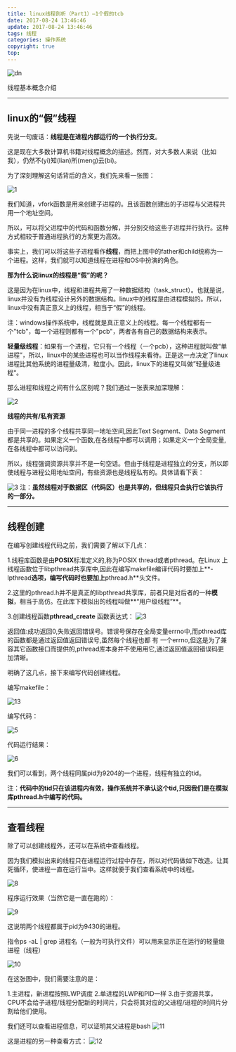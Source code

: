 ```yaml
---
title: linux线程剖析（Part1）—1个假的tcb
date: 2017-08-24 13:46:46
update: 2017-08-24 13:46:46
tags: 线程
categories: 操作系统
copyright: true
top:
---
```


![dn](http://ou7wdump3.bkt.clouddn.com/v2-5798bd0125dfbce624cebf1efd1afdb6_r.jpg)


线程基本概念介绍
<!-- more -->


----------


## linux的“假”线程 ##



先说一句废话：**线程是在进程内部运行的一个执行分支**。

这是现在大多数计算机书籍对线程概念的描述。然而，对大多数人来说（比如我），仍然不(yi)知(lian)所(meng)云(bi)。

为了深刻理解这句话背后的含义，我们先来看一张图：

![1](http://img.blog.csdn.net/20170525103828168?watermark/2/text/aHR0cDovL2Jsb2cuY3Nkbi5uZXQvc3VtbXlfSg==/font/5a6L5L2T/fontsize/400/fill/I0JBQkFCMA==/dissolve/70/gravity/SouthEast)

我们知道，vfork函数是用来创建子进程的。且该函数创建出的子进程与父进程共用一个地址空间。

所以，可以将父进程中的代码和函数分解，并分别交给这些子进程并行执行。这种方式相较于普通进程执行的方案更为高效。

事实上，我们可以将这些子进程看作**线程**，而把上图中的father和child统称为一个进程。这样，我们就可以知道线程在进程和OS中扮演的角色。

**那为什么说linux的线程是“假”的呢？**

这是因为在linux中，线程和进程共用了一种数据结构（task_struct）。也就是说，linux并没有为线程设计另外的数据结构。linux中的线程是由进程模拟的。所以，linux中没有真正意义上的线程，相当于“假”的线程。

注：windows操作系统中，线程就是真正意义上的线程。每一个线程都有一个"tcb"，每一个进程则都有一个"pcb"，两者各有自己的数据结构来表示。

**轻量级线程**：如果有一个进程，它只有一个线程（一个pcb），这种进程就叫做“单进程”，所以，linux中的某些进程也可以当作线程来看待。正是这一点决定了linux进程比其他系统的进程量级清，粒度小。因此，linux下的进程又叫做”轻量级进程“。

那么进程和线程之间有什么区别呢？我们通过一张表来加深理解：

![2](http://img.blog.csdn.net/20170525111626643?watermark/2/text/aHR0cDovL2Jsb2cuY3Nkbi5uZXQvc3VtbXlfSg==/font/5a6L5L2T/fontsize/400/fill/I0JBQkFCMA==/dissolve/70/gravity/SouthEast)

**线程的共有/私有资源**

由于同⼀进程的多个线程共享同⼀地址空间,因此Text Segment、Data Segment都是共享的。如果定义⼀个函数,在各线程中都可以调用；如果定义一个全局变量,在各线程中都可以访问到。

所以，线程强调资源共享并不是一句空话。但由于线程是进程独立的分支，所以即使线程与进程公用地址空间，有些资源也是线程私有的。具体请看下表：

![3](http://img.blog.csdn.net/20170525203458345?watermark/2/text/aHR0cDovL2Jsb2cuY3Nkbi5uZXQvc3VtbXlfSg==/font/5a6L5L2T/fontsize/400/fill/I0JBQkFCMA==/dissolve/70/gravity/SouthEast)
注：**虽然线程对于数据区（代码区）也是共享的，但线程只会执行它该执行的一部分。**


----------

## 线程创建 ##

在编写创建线程代码之前，我们需要了解以下几点：

1.线程库函数是由**POSIX**标准定义的,称为POSIX thread或者pthread。在Linux 上线程函数位于libpthread共享库中,因此在编写makefile编译代码时要加上**-lpthread**选项，编写代码时也要加上**pthread.h**头文件。

2.这里的pthread.h并不是真正的libpthread共享库，前者只是对后者的一种**模拟**，相当于高仿。在此库下模拟出的线程叫做**“用户级线程”**。

3.创建线程函数**pthread_create**
函数表达式：
![3](http://img.blog.csdn.net/20170526154258483?watermark/2/text/aHR0cDovL2Jsb2cuY3Nkbi5uZXQvc3VtbXlfSg==/font/5a6L5L2T/fontsize/400/fill/I0JBQkFCMA==/dissolve/70/gravity/SouthEast)

返回值:成功返回0,失败返回错误号。错误号保存在全局变量errno中,而pthread库的函数都是通过返回值返回错误号,虽然每个线程也都 有 一个errno,但这是为了兼容其它函数接口而提供的,pthread库本身并不使⽤用它,通过返回值返回错误码更加清晰。 

明确了这几点，接下来编写代码创建线程。

编写makefile：

![13](http://img.blog.csdn.net/20170526174125168?watermark/2/text/aHR0cDovL2Jsb2cuY3Nkbi5uZXQvc3VtbXlfSg==/font/5a6L5L2T/fontsize/400/fill/I0JBQkFCMA==/dissolve/70/gravity/SouthEast)

编写代码：

![5](http://img.blog.csdn.net/20170526160825811?watermark/2/text/aHR0cDovL2Jsb2cuY3Nkbi5uZXQvc3VtbXlfSg==/font/5a6L5L2T/fontsize/400/fill/I0JBQkFCMA==/dissolve/70/gravity/SouthEast)

代码运行结果：

![6](http://img.blog.csdn.net/20170526160945450?watermark/2/text/aHR0cDovL2Jsb2cuY3Nkbi5uZXQvc3VtbXlfSg==/font/5a6L5L2T/fontsize/400/fill/I0JBQkFCMA==/dissolve/70/gravity/SouthEast)

我们可以看到，两个线程同属pid为9204的一个进程，线程有独立的tid。

注：**代码中的tid只在该进程内有效，操作系统并不承认这个tid,只因我们是在模拟库pthread.h中编写的代码。**


----------
## 查看线程 ##


除了可以创建线程外，还可以在系统中查看线程。

因为我们模拟出来的线程只在进程运行过程中存在，所以对代码做如下改造。让其死循环，使进程一直在运行当中。这样就便于我们查看系统中的线程。

![8](http://img.blog.csdn.net/20170526163638604?watermark/2/text/aHR0cDovL2Jsb2cuY3Nkbi5uZXQvc3VtbXlfSg==/font/5a6L5L2T/fontsize/400/fill/I0JBQkFCMA==/dissolve/70/gravity/SouthEast)

程序运行效果（当然它是一直在跑的）：

![9](http://img.blog.csdn.net/20170526170638406?watermark/2/text/aHR0cDovL2Jsb2cuY3Nkbi5uZXQvc3VtbXlfSg==/font/5a6L5L2T/fontsize/400/fill/I0JBQkFCMA==/dissolve/70/gravity/SouthEast)

这说明两个线程都属于pid为9430的进程。

指令ps -aL | grep 进程名（一般为可执行文件）可以用来显示正在运行的轻量级进程（线程）

![10](http://img.blog.csdn.net/20170526172503245?watermark/2/text/aHR0cDovL2Jsb2cuY3Nkbi5uZXQvc3VtbXlfSg==/font/5a6L5L2T/fontsize/400/fill/I0JBQkFCMA==/dissolve/70/gravity/SouthEast)

在这张图中，我们需要注意的是：

1.主进程，新进程按照LWP调度
2.单进程的LWP和PID一样
3.由于资源共享，CPU不会给子进程/线程分配新的时间片，只会将其对应的父进程/进程的时间片分割给他们使用。

我们还可以查看进程信息，可以证明其父进程是bash
![11](http://img.blog.csdn.net/20170526172719451?watermark/2/text/aHR0cDovL2Jsb2cuY3Nkbi5uZXQvc3VtbXlfSg==/font/5a6L5L2T/fontsize/400/fill/I0JBQkFCMA==/dissolve/70/gravity/SouthEast)

这是进程的另一种查看方式：
![12](http://img.blog.csdn.net/20170526172839108?watermark/2/text/aHR0cDovL2Jsb2cuY3Nkbi5uZXQvc3VtbXlfSg==/font/5a6L5L2T/fontsize/400/fill/I0JBQkFCMA==/dissolve/70/gravity/SouthEast)


